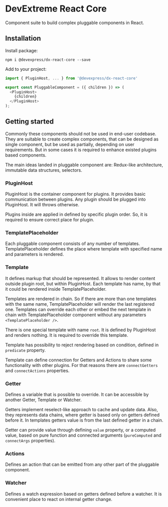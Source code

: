 # DevExtreme React Core

Component suite to build complex pluggable components in React.

## Installation

Install package:

```
npm i @devexpress/dx-react-core --save
```

Add to your project:

```js
import { PluginHost, ... } from '@devexpress/dx-react-core'

export const PluggableComponent = ({ children }) => (
  <PluginHost>
    {children}
  </PluginHost>
);
```

## Getting started

Commonly these components should not be used in end-user codebase. They are suitable to create complex components, that can be designed as single component, but be used as partially, depending on user requirements. But in some cases it is required to enhance existed plugins based components.

The main ideas landed in pluggable component are: Redux-like architecture, immutable data structures, selectors.

### PluginHost

PluginHost is the container component for plugins. It provides basic communication between plugins. Any plugin should be plugged into PluginHost. It will throws otherwise.

Plugins inside are applied in defined by specific plugin order. So, it is required to ensure correct place for plugin.

### TemplatePlaceholder

Each pluggable component consists of any number of templates. TemplatePlaceholder defines the place where template with specified name and parameters is rendered.

### Template

It defines markup that should be represented. It allows to render content outside plugin root, but within PluginHost. Each template has name, by that it could be rendered inside TemplatePlaceholder.

Templates are rendered in chain. So if there are more than one templates with the same name, TemplatePlaceholder will render the last registered one. Templates can override each other or embed the next template in chain with TemplatePlaceholder component without any parameters `<TemplatePlaceholder />`.

There is one special template with name `root`. It is defined by PluginHost and renders nothing. It is required to override this template.

Template has possibility to reject rendering based on condition, defined in `predicate` property.

Template can define connection for Getters and Actions to share some functionality with other plugins. For that reasons there are `connectGetters` and `connectActions` properties.

### Getter

Defines a variable that is possible to override. It can be accessible by another Getter, Template or Watcher.

Getters implement reselect-like approach to cache and update data. Also, they represents data chains, where getter is based only on getters defined before it. In templates getters value is from the last defined getter in a chain.

Getter can provide value through defining `value` property, or a computed value, based on pure function and connected arguments (`pureComputed` and `connectArgs` properties).

### Actions

Defines an action that can be emitted from any other part of the pluggable component.

### Watcher

Defines a watch expression based on getters defined before a watcher. It is convenient place to react on internal getter change.
